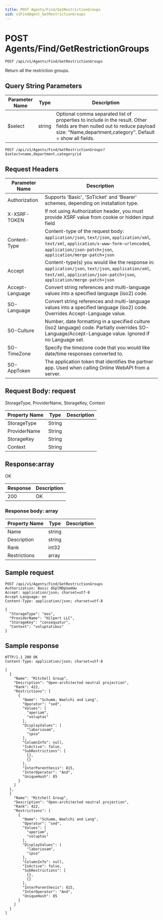 ```yaml
---
title: POST Agents/Find/GetRestrictionGroups
uid: v1FindAgent_GetRestrictionGroups
---
```


# POST Agents/Find/GetRestrictionGroups

```http
POST /api/v1/Agents/Find/GetRestrictionGroups
```

Return all the restriction groups.







## Query String Parameters

| Parameter Name | Type |  Description |
|----------------|------|--------------|
| $select | string |  Optional comma separated list of properties to include in the result. Other fields are then nulled out to reduce payload size: "Name,department,category". Default = show all fields. |

```http
POST /api/v1/Agents/Find/GetRestrictionGroups?$select=name,department,category/id
```


## Request Headers

| Parameter Name | Description |
|----------------|-------------|
| Authorization  | Supports 'Basic', 'SoTicket' and 'Bearer' schemes, depending on installation type. |
| X-XSRF-TOKEN   | If not using Authorization header, you must provide XSRF value from cookie or hidden input field |
| Content-Type | Content-type of the request body: `application/json`, `text/json`, `application/xml`, `text/xml`, `application/x-www-form-urlencoded`, `application/json-patch+json`, `application/merge-patch+json` |
| Accept         | Content-type(s) you would like the response in: `application/json`, `text/json`, `application/xml`, `text/xml`, `application/json-patch+json`, `application/merge-patch+json` |
| Accept-Language | Convert string references and multi-language values into a specified language (iso2) code. |
| SO-Language | Convert string references and multi-language values into a specified language (iso2) code. Overrides Accept-Language value. |
| SO-Culture | Number, date formatting in a specified culture (iso2 language) code. Partially overrides SO-Language/Accept-Language value. Ignored if no Language set. |
| SO-TimeZone | Specify the timezone code that you would like date/time responses converted to. |
| SO-AppToken | The application token that identifies the partner app. Used when calling Online WebAPI from a server. |

## Request Body: request 

StorageType, ProviderName, StorageKey, Context 

| Property Name | Type |  Description |
|----------------|------|--------------|
| StorageType | String |  |
| ProviderName | String |  |
| StorageKey | String |  |
| Context | String |  |

## Response:array

OK

| Response | Description |
|----------------|-------------|
| 200 | OK |

### Response body: array

| Property Name | Type |  Description |
|----------------|------|--------------|
| Name | string |  |
| Description | string |  |
| Rank | int32 |  |
| Restrictions | array |  |

## Sample request

```http!
POST /api/v1/Agents/Find/GetRestrictionGroups
Authorization: Basic dGplMDpUamUw
Accept: application/json; charset=utf-8
Accept-Language: en
Content-Type: application/json; charset=utf-8

{
  "StorageType": "eos",
  "ProviderName": "Hilpert LLC",
  "StorageKey": "consequatur",
  "Context": "voluptatibus"
}
```

## Sample response

```http_
HTTP/1.1 200 OK
Content-Type: application/json; charset=utf-8

[
  {
    "Name": "Mitchell Group",
    "Description": "Open-architected neutral projection",
    "Rank": 422,
    "Restrictions": [
      {
        "Name": "Schumm, Waelchi and Lang",
        "Operator": "sed",
        "Values": [
          "aperiam",
          "voluptas"
        ],
        "DisplayValues": [
          "laboriosam",
          "ipsa"
        ],
        "ColumnInfo": null,
        "IsActive": false,
        "SubRestrictions": [
          {},
          {}
        ],
        "InterParenthesis": 815,
        "InterOperator": "And",
        "UniqueHash": 85
      }
    ]
  },
  {
    "Name": "Mitchell Group",
    "Description": "Open-architected neutral projection",
    "Rank": 422,
    "Restrictions": [
      {
        "Name": "Schumm, Waelchi and Lang",
        "Operator": "sed",
        "Values": [
          "aperiam",
          "voluptas"
        ],
        "DisplayValues": [
          "laboriosam",
          "ipsa"
        ],
        "ColumnInfo": null,
        "IsActive": false,
        "SubRestrictions": [
          {},
          {}
        ],
        "InterParenthesis": 815,
        "InterOperator": "And",
        "UniqueHash": 85
      }
    ]
  }
]
```